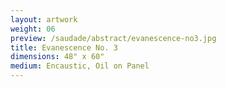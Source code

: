 ```yaml
---
layout: artwork
weight: 06
preview: /saudade/abstract/evanescence-no3.jpg
title: Evanescence No. 3
dimensions: 48" x 60"
medium: Encaustic, Oil on Panel
---
```

